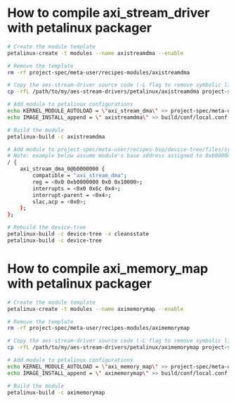 <!--- ########################################################################################### -->

# How to compile axi_stream_driver with petalinux packager

```bash
# Create the module template
petalinux-create -t modules --name axistreamdma --enable 

# Remove the template
rm -rf project-spec/meta-user/recipes-modules/axistreamdma

# Copy the aes-stream-driver source code (-L flag to remove symbolic links)
cp -rfL /path/to/my/aes-stream-drivers/petalinux/axistreamdma project-spec/meta-user/recipes-modules/axistreamdma

# Add module to petalinux configurations
echo KERNEL_MODULE_AUTOLOAD = \"axi_stream_dma\" >> project-spec/meta-user/conf/petalinuxbsp.conf
echo IMAGE_INSTALL_append = \" axistreamdma\" >> build/conf/local.conf

# Build the module
petalinux-build -c axistreamdma

# Add module to project-spec/meta-user/recipes-bsp/device-tree/files/system-user.dtsi
# Note: example below assume module's base address assigned to 0xb0000000 in Xilinx IP core
/ {
	axi_stream_dma_0@b0000000 {
		compatible = "axi_stream_dma";
		reg = <0x0 0xb0000000 0x0 0x10000>;
		interrupts = <0x0 0x6c 0x4>;
		interrupt-parent = <0x4>;
		slac,acp = <0x0>;
	};
};

# Rebuild the device-tree
petalinux-build -c device-tree -x cleansstate
petalinux-build -c device-tree

```

<!--- ########################################################################################### -->

# How to compile axi_memory_map with petalinux packager

```bash
# Create the module template
petalinux-create -t modules --name aximemorymap --enable 

# Remove the template
rm -rf project-spec/meta-user/recipes-modules/aximemorymap

# Copy the aes-stream-driver source code (-L flag to remove symbolic links)
cp -rfL /path/to/my/aes-stream-drivers/petalinux/aximemorymap project-spec/meta-user/recipes-modules/aximemorymap

# Add module to petalinux configurations
echo KERNEL_MODULE_AUTOLOAD = \"axi_memory_map\" >> project-spec/meta-user/conf/petalinuxbsp.conf
echo IMAGE_INSTALL_append = \" aximemorymap\" >> build/conf/local.conf

# Build the module
petalinux-build -c aximemorymap
```

<!--- ########################################################################################### -->
